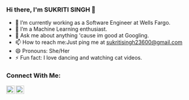 ### Hi there, I'm SUKRITI SINGH 👋



- 🔭 I’m currently working as a Software Engineer at Wells Fargo. 
- 🌱 I’m a Machine Learning enthusiast.
- 💬 Ask me about anything 'cause im good at Googling.
- 📫 How to reach me:Just ping me at sukritisingh23600@gmail.com
- 😄 Pronouns: She/Her
- ⚡ Fun fact: I love dancing and watching cat videos.

### Connect With Me:

<a href="https://twitter.com/_sukritisingh_"><img align="left" alt="Sukriti Singh | Twitter" width="22px" src="https://cdn.jsdelivr.net/npm/simple-icons@v3/icons/twitter.svg" /></a>

<a href="https://www.linkedin.com/in/sukriti-singh-2813b2184"><img align="left" alt="Sukriti Singh | LinkedIn" width="22px" src="https://cdn.jsdelivr.net/npm/simple-icons@v3/icons/linkedin.svg" /></a>

